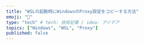 ```yaml
---
title: "WSLの起動時にWindowsのProxy設定をコピーする方法"
emoji: "🤖"
type: "tech" # tech: 技術記事 / idea: アイデア
topics: ["Windows", "WSL", "Proxy"]
published: false
---
```

